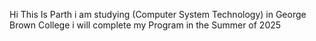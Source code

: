 Hi This Is Parth
i am studying (Computer System Technology) in George Brown College
i will complete my Program in the Summer of 2025
